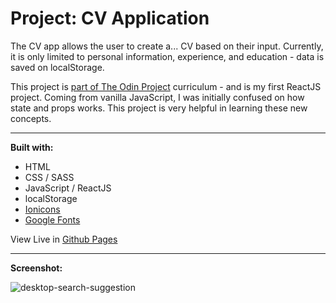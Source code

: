# Project: CV Application

The CV app allows the user to create a... CV based on their input. Currently, it is only limited to personal information, experience, and education - data is saved on localStorage.

This project is [part of The Odin Project](https://www.theodinproject.com/lessons/node-path-javascript-cv-application) curriculum - and is my first ReactJS project. Coming from vanilla JavaScript, I was initially confused on how state and props works. This project is very helpful in learning these new concepts.

---

**Built with:**

- HTML
- CSS / SASS
- JavaScript / ReactJS
- localStorage
- [Ionicons](https://ionic.io/ionicons)
- [Google Fonts](https://fonts.google.com/)

View Live in [Github Pages](https://21ance.github.io/cv-app)

---

**Screenshot:**

![desktop-search-suggestion](https://snipboard.io/47tbnj.jpg)
